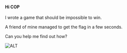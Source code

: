 #### Hi COP

I wrote a game that should be impossible to win.

A friend of mine managed to get the flag in a few seconds.

Can you help me find out how?

![ALT](/COP/COP/cop.gif)

